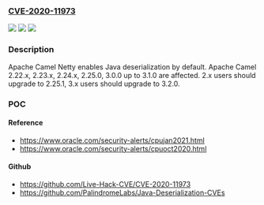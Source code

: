 ### [CVE-2020-11973](https://cve.mitre.org/cgi-bin/cvename.cgi?name=CVE-2020-11973)
![](https://img.shields.io/static/v1?label=Product&message=Apache%20Camel&color=blue)
![](https://img.shields.io/static/v1?label=Version&message=n%2Fa&color=blue)
![](https://img.shields.io/static/v1?label=Vulnerability&message=Java%20deserialization&color=brighgreen)

### Description

Apache Camel Netty enables Java deserialization by default. Apache Camel 2.22.x, 2.23.x, 2.24.x, 2.25.0, 3.0.0 up to 3.1.0 are affected. 2.x users should upgrade to 2.25.1, 3.x users should upgrade to 3.2.0.

### POC

#### Reference
- https://www.oracle.com/security-alerts/cpujan2021.html
- https://www.oracle.com/security-alerts/cpuoct2020.html

#### Github
- https://github.com/Live-Hack-CVE/CVE-2020-11973
- https://github.com/PalindromeLabs/Java-Deserialization-CVEs

